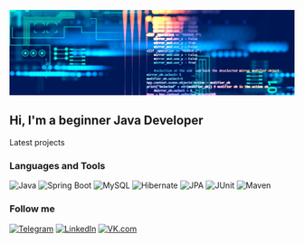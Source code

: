![Header](https://github.com/andrew-larkin/andrew-larkin/blob/master/assets/github.png)

## Hi, I'm a beginner Java Developer

Latest projects

### Languages and Tools
![Java](https://img.shields.io/badge/-Java-000000?style=for-the-badge&logo=java&logoColor=e38873)
![Spring Boot](https://img.shields.io/badge/-Spring%20Boot-000000?style=for-the-badge&logo=spring&logoColor=90fd87)
![MySQL](https://img.shields.io/badge/-MySQL-000000?style=for-the-badge&logo=mysql&logoColor=275ecf)
![Hibernate](https://img.shields.io/badge/-Hibernate-000000?style=for-the-badge&logo=hibernate&logoColor=717c88)
![JPA](https://img.shields.io/badge/-JPA-000000?style=for-the-badge&logo=java&logoColor=90fd87)
![JUnit](https://img.shields.io/badge/-JUnit-000000?style=for-the-badge&logo=java&logoColor=275ecf)
![Maven](https://img.shields.io/badge/-Maven-000000?style=for-the-badge&logo=apache&logoColor=e38873)


### Follow me
[![Telegram](https://img.shields.io/badge/-Telegram-090909?style=for-the-badge&logo=telegram&logoColor=27a0d9)](https://t.me/unevbe14)
[![LinkedIn](https://img.shields.io/badge/-LinkedIn-090909?style=for-the-badge&logo=linkedin&logoColor=27a0d9)](https://www.linkedin.com/in/andrey-larionov-98422315a)
[![VK.com](https://img.shields.io/badge/-vk.com-090909?style=for-the-badge&logo=vk&logoColor=27a0d9)](https://vk.com/diesel_z)